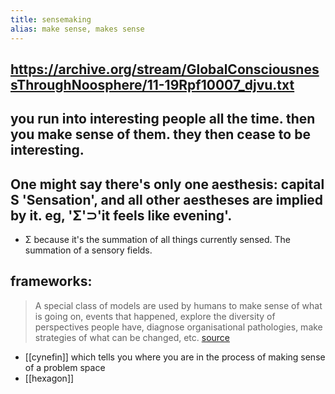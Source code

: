 ```yaml
---
title: sensemaking
alias: make sense, makes sense
---
```


## https://archive.org/stream/GlobalConsciousnessThroughNoosphere/11-19Rpf10007_djvu.txt

## you run into interesting people all the time. then you make sense of them. they then cease to be interesting.
## One might say there's only one aesthesis:  capital S 'Sensation', and all other aestheses are implied by it. eg, 'Σ'⊃'it feels like evening'. 
- Σ because it's the summation of all things currently sensed. The summation of a sensory fields.
## frameworks:
> A special class of models are used by humans to make sense of what is going on, events that happened, explore the diversity of perspectives people have, diagnose organisational pathologies, make strategies of what can be changed, etc.
[source](https://storyconnect.nl/hexagon-sensemaking-canvas-introduction/)
- [[cynefin]] which tells you where you are in the process of making sense of a problem space
- [[hexagon]]
